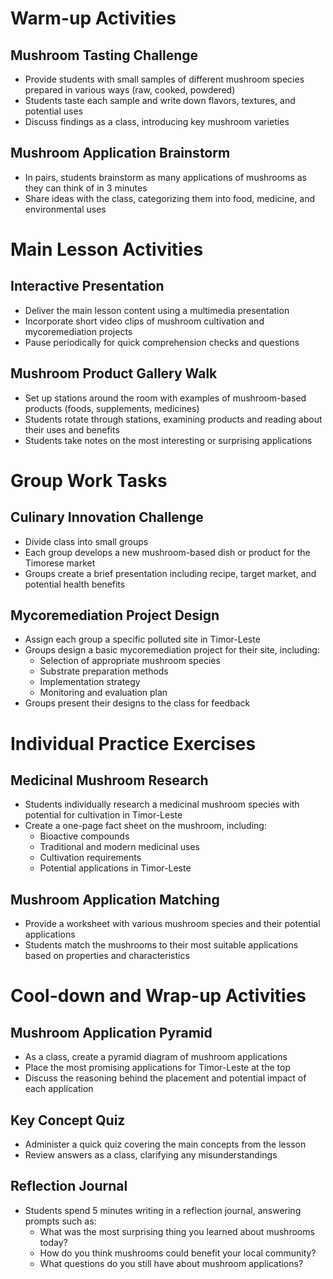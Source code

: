 # Warm-up Activities

## Mushroom Tasting Challenge
- Provide students with small samples of different mushroom species prepared in various ways (raw, cooked, powdered)
- Students taste each sample and write down flavors, textures, and potential uses
- Discuss findings as a class, introducing key mushroom varieties

## Mushroom Application Brainstorm
- In pairs, students brainstorm as many applications of mushrooms as they can think of in 3 minutes
- Share ideas with the class, categorizing them into food, medicine, and environmental uses

# Main Lesson Activities

## Interactive Presentation
- Deliver the main lesson content using a multimedia presentation
- Incorporate short video clips of mushroom cultivation and mycoremediation projects
- Pause periodically for quick comprehension checks and questions

## Mushroom Product Gallery Walk
- Set up stations around the room with examples of mushroom-based products (foods, supplements, medicines)
- Students rotate through stations, examining products and reading about their uses and benefits
- Students take notes on the most interesting or surprising applications

# Group Work Tasks

## Culinary Innovation Challenge
- Divide class into small groups
- Each group develops a new mushroom-based dish or product for the Timorese market
- Groups create a brief presentation including recipe, target market, and potential health benefits

## Mycoremediation Project Design
- Assign each group a specific polluted site in Timor-Leste
- Groups design a basic mycoremediation project for their site, including:
  * Selection of appropriate mushroom species
  * Substrate preparation methods
  * Implementation strategy
  * Monitoring and evaluation plan
- Groups present their designs to the class for feedback

# Individual Practice Exercises

## Medicinal Mushroom Research
- Students individually research a medicinal mushroom species with potential for cultivation in Timor-Leste
- Create a one-page fact sheet on the mushroom, including:
  * Bioactive compounds
  * Traditional and modern medicinal uses
  * Cultivation requirements
  * Potential applications in Timor-Leste

## Mushroom Application Matching
- Provide a worksheet with various mushroom species and their potential applications
- Students match the mushrooms to their most suitable applications based on properties and characteristics

# Cool-down and Wrap-up Activities

## Mushroom Application Pyramid
- As a class, create a pyramid diagram of mushroom applications
- Place the most promising applications for Timor-Leste at the top
- Discuss the reasoning behind the placement and potential impact of each application

## Key Concept Quiz
- Administer a quick quiz covering the main concepts from the lesson
- Review answers as a class, clarifying any misunderstandings

## Reflection Journal
- Students spend 5 minutes writing in a reflection journal, answering prompts such as:
  * What was the most surprising thing you learned about mushrooms today?
  * How do you think mushrooms could benefit your local community?
  * What questions do you still have about mushroom applications?